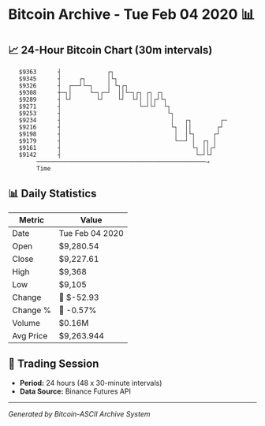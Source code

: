 # Bitcoin Archive - Tue Feb 04 2020 📊

## 📈 24-Hour Bitcoin Chart (30m intervals)

```
   $9363      ┤             ┌┐                                 
   $9345      ┤     ┌┐      │└┐                                
   $9326      ┤  ┌──┘└─┐    │ └┐┌┐                             
   $9308      ┼─┐│     └─┐┌─┘  ││└─┐┌┐ ┌┐ ┌┐                   
   $9289      ┤ └┘       └┘    └┘  └┘│ ││┌┘└┐                  
   $9271      ┤                      └─┘└┘  └┐                 
   $9253      ┤                              └┐                
   $9234      ┤                               │   ┌┐        ┌─ 
   $9216      ┤                               └┐  ││       ┌┘  
   $9198      ┤                                │  │└┐     ┌┘   
   $9179      ┤                                └──┘ │  ┌┐ │    
   $9161      ┤                                     └┐ ││┌┘    
   $9142      ┤                                      └─┘└┘     
        ────────────────────────────────────────────────→
        Time
```

## 📊 Daily Statistics

| Metric | Value |
|--------|-------|
| Date | Tue Feb 04 2020 |
| Open | $9,280.54 |
| Close | $9,227.61 |
| High | $9,368 |
| Low | $9,105 |
| Change | 🔴 $-52.93 |
| Change % | 🔴 -0.57% |
| Volume | $0.16M |
| Avg Price | $9,263.944 |

## 📅 Trading Session

- **Period:** 24 hours (48 x 30-minute intervals)
- **Data Source:** Binance Futures API

---
*Generated by Bitcoin-ASCII Archive System*

